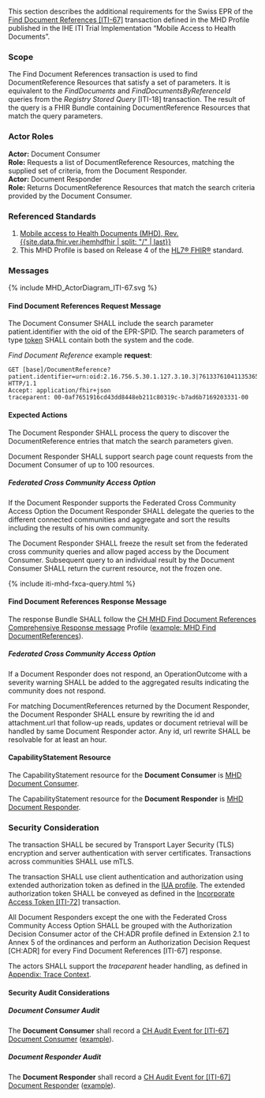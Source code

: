 This section describes the additional requirements for the Swiss EPR of the [Find Document References
[ITI-67]](https://profiles.ihe.net/ITI/MHD/ITI-67.html) transaction defined in the MHD Profile published in the IHE ITI
Trial Implementation “Mobile Access to Health Documents”.

### Scope

The Find Document References transaction is used to find DocumentReference Resources that
satisfy a set of parameters. It is equivalent to the _FindDocuments_ and
_FindDocumentsByReferenceId_ queries from the _Registry Stored Query_ [ITI-18] transaction. The
result of the query is a FHIR Bundle containing DocumentReference Resources that match the
query parameters.

### Actor Roles

**Actor:** Document Consumer   
**Role:** Requests a list of DocumentReference Resources, matching the supplied set of criteria, from the Document Responder.   
**Actor:** Document Responder   
**Role:** Returns DocumentReference Resources that match the search criteria provided by the Document Consumer.   

### Referenced Standards

1. [Mobile access to Health Documents (MHD), Rev. {{site.data.fhir.ver.ihemhdfhir | split: "/" | last}}]({{site.data.fhir.ver.ihemhdfhir}})
2. This MHD Profile is based on Release 4 of the [HL7® FHIR®](https://hl7.org/fhir/R4/index.html) standard.

### Messages

<div>{% include MHD_ActorDiagram_ITI-67.svg %}</div>

#### Find Document References Request Message

The Document Consumer SHALL include the search parameter patient.identifier with the oid of the EPR-SPID.
The search parameters of type [token](https://hl7.org/fhir/R4/search.html#token) SHALL contain both the system and the code.

_Find Document Reference_ example **request**:
```http
GET [base]/DocumentReference?patient.identifier=urn:oid:2.16.756.5.30.1.127.3.10.3|761337610411353650&status=current HTTP/1.1
Accept: application/fhir+json
traceparent: 00-0af7651916cd43dd8448eb211c80319c-b7ad6b7169203331-00
```

####  Expected Actions

The Document Responder SHALL process the query to discover the DocumentReference entries that match the search parameters given.

Document Responder SHALL support search page count requests from the Document Consumer of up to 100 resources.

##### Federated Cross Community Access Option

If the Document Responder supports the Federated Cross Community Access Option the Document Responder SHALL delegate the queries
to the different connected communities and aggregate and sort the results including the results of his own community.

The Document Responder SHALL freeze the result set from the federated cross community queries and allow paged access by the Document Consumer. 
Subsequent query to an individual result by the Document Consumer SHALL return the current resource, not the frozen one. 

{% include iti-mhd-fxca-query.html %}

#### Find Document References Response Message

The response Bundle SHALL follow the [CH MHD Find Document References Comprehensive Response message](StructureDefinition-ch-mhd-documentreference-comprehensive-bundle.html)
Profile ([example: MHD Find DocumentReferences](Bundle-Bundle-FindDocumentReferences.html)).

##### Federated Cross Community Access Option

If a Document Responder does not respond, an OperationOutcome with a severity warning SHALL be added to the aggregated results indicating the community does not respond.

For matching DocumentReferences returned by the Document Responder, the Document Responder SHALL ensure by rewriting the id and attachment.url that follow-up reads, updates or document retrieval will be handled by same Document Responder actor. Any id, url rewrite SHALL be resolvable for at least an hour.

#### CapabilityStatement Resource

The CapabilityStatement resource for the **Document Consumer** is [MHD Document Consumer](CapabilityStatement-CH.MHD.DocumentConsumer.html).

The CapabilityStatement resource for the **Document Responder** is [MHD Document Responder](CapabilityStatement-CH.MHD.DocumentResponder.html).

### Security Consideration

The transaction SHALL be secured by Transport Layer Security (TLS) encryption and server authentication with
server certificates. Transactions across communities SHALL use mTLS.

The transaction SHALL use client authentication and authorization using extended authorization token as defined
in the [IUA profile](https://profiles.ihe.net/ITI/IUA). The extended authorization token SHALL be conveyed as
defined in the [Incorporate Access Token [ITI-72]](https://profiles.ihe.net/ITI/IUA/index.html#372-incorporate-access-token-iti-72)
transaction.

All Document Responders except the one with the Federated Cross Community Access Option SHALL be grouped with the Authorization Decision Consumer actor of the CH:ADR profile
defined in Extension 2.1 to Annex 5 of the ordinances and perform an Authorization Decision Request [CH:ADR] for
every Find Document References [ITI-67] response.

The actors SHALL support the _traceparent_ header handling, as defined in [Appendix: Trace Context](tracecontext.html).

#### Security Audit Considerations

##### Document Consumer Audit

The **Document Consumer** shall record a
[CH Audit Event for [ITI-67] Document Consumer](StructureDefinition-ChAuditEventIti67Consumer.html) 
([example](AuditEvent-ChAuditEventIti67ConsumerExample.html)).

##### Document Responder Audit

The **Document Responder** shall record a
[CH Audit Event for [ITI-67] Document Responder](StructureDefinition-ChAuditEventIti67Responder.html)
([example](AuditEvent-ChAuditEventIti67ResponderExample.html)).
